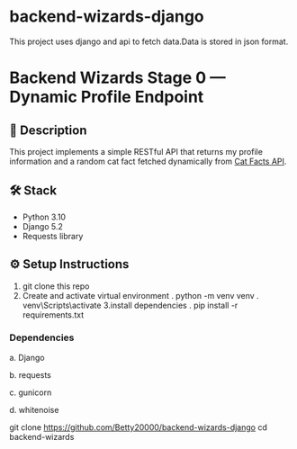 # backend-wizards-django
This project uses django and api to fetch data.Data is stored in json format.
# Backend Wizards Stage 0 — Dynamic Profile Endpoint

## 🧩 Description
This project implements a simple RESTful API that returns my profile information and a random cat fact fetched dynamically from [Cat Facts API](https://catfact.ninja/fact).

## 🛠️ Stack
- Python 3.10
- Django 5.2
- Requests library

## ⚙️ Setup Instructions
1. git clone this repo
2. Create and activate virtual environment
   . python -m venv venv
   . venv\Scripts\activate
3.install dependencies
   . pip install -r requirements.txt 

### Dependencies
a. Django

b. requests

c. gunicorn

d. whitenoise

git clone https://github.com/Betty20000/backend-wizards-django
cd backend-wizards

